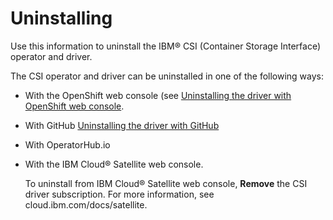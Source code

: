 # Uninstalling

Use this information to uninstall the IBM® CSI (Container Storage Interface) operator and driver.

The CSI operator and driver can be uninstalled in one of the following ways:

- With the OpenShift web console (see [Uninstalling the driver with OpenShift web console](csi_ug_uninstall_openshift.md).
- With GitHub [Uninstalling the driver with GitHub](csi_ug_uninstall_github.md)
- With OperatorHub.io
- With the IBM Cloud® Satellite web console.
  
  To uninstall from IBM Cloud® Satellite web console, **Remove** the CSI driver subscription. For more information, see cloud.ibm.com/docs/satellite.



